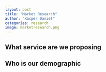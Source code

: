 ```yaml
---
layout: post
title: "Market Research"
author: "Kacper Daniel"
categories: research
image: marketresearch.png
---
```

## What service are we proposing

## Who is our demographic


